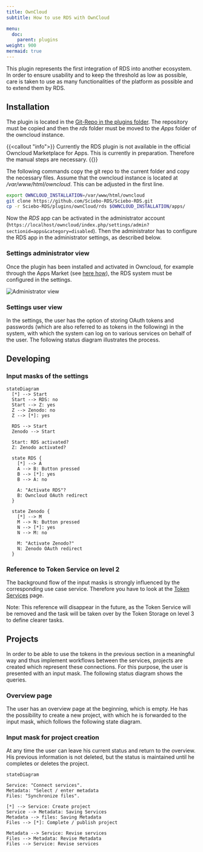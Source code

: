 ```yaml
---
title: OwnCloud
subtitle: How to use RDS with OwnCloud

menu:
  doc:
    parent: plugins
weight: 900
mermaid: true
---
```



This plugin represents the first integration of RDS into another ecosystem. In order to ensure usability and to keep the threshold as low as possible, care is taken to use as many functionalities of the platform as possible and to extend them by RDS.

## Installation

The plugin is located in the [Git-Repo in the plugins folder](https://github.com/Sciebo-RDS/Sciebo-RDS/tree/master/plugins/ownCloud). The repository must be copied and then the *rds* folder must be moved to the *Apps* folder of the owncloud instance.

{{<callout "info">}}
Currently the RDS plugin is not available in the official Owncloud Marketplace for Apps. This is currently in preparation. Therefore the manual steps are necessary.
{{</callout>}}

The following commands copy the git repo to the current folder and copy the necessary files. Assume that the owncloud instance is located at */var/www/html/owncloud*. This can be adjusted in the first line.

```bash
export OWNCLOUD_INSTALLATION=/var/www/html/owncloud
git clone https://github.com/Sciebo-RDS/Sciebo-RDS.git
cp -r Sciebo-RDS/plugins/ownCloud/rds $OWNCLOUD_INSTALLATION/apps/
```

Now the *RDS* app can be activated in the administrator account (`https://localhost/owncloud/index.php/settings/admin?sectionid=apps&category=disabled`). Then the administrator has to configure the RDS app in the administrator settings, as described below.

### Settings administrator view

Once the plugin has been installed and activated in Owncloud, for example through the Apps Market (see [here how](https://doc.owncloud.com/server/admin_manual/installation/apps_management_installation.html)), the RDS system must be configured in the settings.

![Administrator view](/images/oc-plugin-view-admin.png)

### Settings user view

In the settings, the user has the option of storing OAuth tokens and passwords (which are also referred to as tokens in the following) in the system, with which the system can log on to various services on behalf of the user. The following status diagram illustrates the process.

## Developing

### Input masks of the settings

```mermaid
stateDiagram
  [*] --> Start
  Start --> RDS: no
  Start --> Z: yes
  Z --> Zenodo: no
  Z --> [*]: yes

  RDS --> Start
  Zenodo --> Start

  Start: RDS activated?
  Z: Zenodo activated?

  state RDS {
    [*] --> A
    A --> B: Button pressed
    B --> [*]: yes
    B --> A: no

    A: "Activate RDS"?
    B: Owncloud OAuth redirect
  }

  state Zenodo {
    [*] --> M
    M --> N: Button pressed
    N --> [*]: yes
    N --> M: no

    M: "Activate Zenodo?"
    N: Zenodo OAuth redirect
  }
```

### Reference to Token Service on level 2

The background flow of the input masks is strongly influenced by the corresponding use case service. Therefore you have to look at the [Token Services](/doc/impl/use-cases/port-service/#communication-with-the-plugins) page.

Note: This reference will disappear in the future, as the Token Service will be removed and the task will be taken over by the Token Storage on level 3 to define clearer tasks.

## Projects

In order to be able to use the tokens in the previous section in a meaningful way and thus implement workflows between the services, projects are created which represent these connections. For this purpose, the user is presented with an input mask. The following status diagram shows the queries.

### Overview page

The user has an overview page at the beginning, which is empty. He has the possibility to create a new project, with which he is forwarded to the input mask, which follows the following state diagram.

### Input mask for project creation

At any time the user can leave his current status and return to the overview. His previous information is not deleted, but the status is maintained until he completes or deletes the project.

```mermaid
stateDiagram

Service: "Connect services".
Metadata: "Select / enter metadata
Files: "Synchronize files".

[*] --> Service: Create project
Service --> Metadata: Saving Services
Metadata --> files: Saving Metadata
Files --> [*]: Complete / publish project

Metadata --> Service: Revise services
Files --> Metadata: Revise Metadata
Files --> Service: Revise services

```
